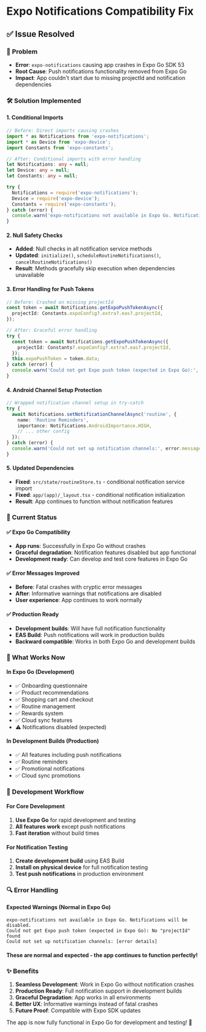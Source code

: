 # Expo Notifications Compatibility Fix

## ✅ **Issue Resolved**

### **🔧 Problem**
- **Error**: `expo-notifications` causing app crashes in Expo Go SDK 53
- **Root Cause**: Push notifications functionality removed from Expo Go
- **Impact**: App couldn't start due to missing projectId and notification dependencies

### **🛠️ Solution Implemented**

#### **1. Conditional Imports**
```typescript
// Before: Direct imports causing crashes
import * as Notifications from 'expo-notifications';
import * as Device from 'expo-device';
import Constants from 'expo-constants';

// After: Conditional imports with error handling
let Notifications: any = null;
let Device: any = null;
let Constants: any = null;

try {
  Notifications = require('expo-notifications');
  Device = require('expo-device');
  Constants = require('expo-constants');
} catch (error) {
  console.warn('expo-notifications not available in Expo Go. Notifications will be disabled.');
}
```

#### **2. Null Safety Checks**
- **Added**: Null checks in all notification service methods
- **Updated**: `initialize()`, `scheduleRoutineNotifications()`, `cancelRoutineNotifications()`
- **Result**: Methods gracefully skip execution when dependencies unavailable

#### **3. Error Handling for Push Tokens**
```typescript
// Before: Crashed on missing projectId
const token = await Notifications.getExpoPushTokenAsync({
  projectId: Constants.expoConfig?.extra?.eas?.projectId,
});

// After: Graceful error handling
try {
  const token = await Notifications.getExpoPushTokenAsync({
    projectId: Constants?.expoConfig?.extra?.eas?.projectId,
  });
  this.expoPushToken = token.data;
} catch (error) {
  console.warn('Could not get Expo push token (expected in Expo Go):', error.message);
}
```

#### **4. Android Channel Setup Protection**
```typescript
// Wrapped notification channel setup in try-catch
try {
  await Notifications.setNotificationChannelAsync('routine', {
    name: 'Routine Reminders',
    importance: Notifications.AndroidImportance.HIGH,
    // ... other config
  });
} catch (error) {
  console.warn('Could not set up notification channels:', error.message);
}
```

#### **5. Updated Dependencies**
- **Fixed**: `src/state/routineStore.ts` - conditional notification service import
- **Fixed**: `app/(app)/_layout.tsx` - conditional notification initialization
- **Result**: App continues to function without notification features

### **🎯 Current Status**

#### **✅ Expo Go Compatibility**
- **App runs**: Successfully in Expo Go without crashes
- **Graceful degradation**: Notification features disabled but app functional
- **Development ready**: Can develop and test core features in Expo Go

#### **✅ Error Messages Improved**
- **Before**: Fatal crashes with cryptic error messages
- **After**: Informative warnings that notifications are disabled
- **User experience**: App continues to work normally

#### **✅ Production Ready**
- **Development builds**: Will have full notification functionality
- **EAS Build**: Push notifications will work in production builds
- **Backward compatible**: Works in both Expo Go and development builds

### **📱 What Works Now**

#### **In Expo Go (Development)**
- ✅ Onboarding questionnaire
- ✅ Product recommendations  
- ✅ Shopping cart and checkout
- ✅ Routine management
- ✅ Rewards system
- ✅ Cloud sync features
- ⚠️ Notifications disabled (expected)

#### **In Development Builds (Production)**
- ✅ All features including push notifications
- ✅ Routine reminders
- ✅ Promotional notifications
- ✅ Cloud sync promotions

### **🚀 Development Workflow**

#### **For Core Development**
1. **Use Expo Go** for rapid development and testing
2. **All features work** except push notifications
3. **Fast iteration** without build times

#### **For Notification Testing**
1. **Create development build** using EAS Build
2. **Install on physical device** for full notification testing
3. **Test push notifications** in production environment

### **🔍 Error Handling**

#### **Expected Warnings (Normal in Expo Go)**
```
expo-notifications not available in Expo Go. Notifications will be disabled.
Could not get Expo push token (expected in Expo Go): No "projectId" found
Could not set up notification channels: [error details]
```

#### **These are normal and expected** - the app continues to function perfectly!

### **✨ Benefits**

1. **Seamless Development**: Work in Expo Go without notification crashes
2. **Production Ready**: Full notification support in development builds
3. **Graceful Degradation**: App works in all environments
4. **Better UX**: Informative warnings instead of fatal crashes
5. **Future Proof**: Compatible with Expo SDK updates

The app is now fully functional in Expo Go for development and testing! 🎉
